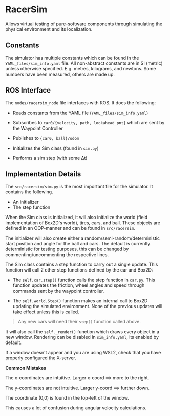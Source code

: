 # RacerSim

Allows virtual testing of pure-software components through simulating the physical environment and its localization.

## Constants

The simulator has multiple constants which can be found in the `YAML_files/sim_info.yaml` file. All non-abstract constants are in SI (metric) unless otherwise specified. E.g. metres, kilograms, and newtons. Some numbers have been measured, others are made up.

## ROS Interface

The `nodes/racersim_node` file interfaces with ROS. It does the following:

- Reads constants from the YAML file (`YAML_files/sim_info.yaml`)

- Subscribes to `car0/{velocity, path, lookahead_pnt}` which are sent by the Waypoint Controller

- Publishes to `{car0, ball}/odom`

- Initializes the Sim class (found in `sim.py`)

- Performs a sim step (with some Δt)

## Implementation Details

The `src/racersim/sim.py` is the most important file for the simulator. It contains the following.

- An initializer
- The step function

When the Sim class is initialized, it will also initialize the world (field implementation of Box2D's world), tires, cars, and ball. These objects are defined in an OOP-manner and can be found in `src/racersim`.

The initializer will also create either a random/semi-random/deterministic start position and angle for the ball and cars. The default is currently deterministic for testing purposes, this can be changed by commenting/uncommenting the respective lines.

The Sim class contains a step function to carry out a single update. This function will call 2 other step functions defined by the car and Box2D:

- The `self.car.step()` function calls the step function in `car.py`. This function updates the friction, wheel angles and speed through commands sent by the waypoint controller.

- The `self.world.Step()` function makes an internal call to Box2D updating the simulated environment. None of the previous updates will take effect unless this is called.

> Any new cars will need their `step()` function called above.

It will also call the `self._render()` function which draws every object in a new window. Rendering can be disabled in `sim_info.yaml`, its enabled by default.

If a window doesn't appear and you are using WSL2, check that you have properly configured the X-server.

**Common Mistakes**

The x-coordinates are intuitive. Larger x-coord ==> more to the right.

The y-coordinates are not intuitive. Larger y-coord ==> further down.

The coordinate (0,0) is found in the top-left of the window.

This causes a lot of confusion during angular velocity calculations.
